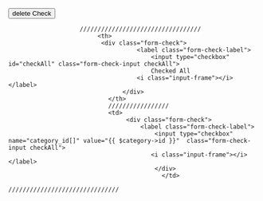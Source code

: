 <div class="mb-3 text-right   delll-btn d-none">
                            <button type="submit"  class="btn btn-danger cat " >delete Check</button>
                        </div>

                        //////////////////////////////////
                             <th>
                              <div class="form-check">
                                        <label class="form-check-label">
                                            <input type="checkbox"  id="checkAll" class="form-check-input checkAll">
                                            Checked All
                                        <i class="input-frame"></i></label>
                                    </div>
                                </th>
                                /////////////////
                                <td>
                                     <div class="form-check">
                                         <label class="form-check-label">
                                             <input type="checkbox"  name="category_id[]" value="{{ $category->id }}"  class="form-check-input checkAll">
                                            <i class="input-frame"></i></label>
                                             </div>
                                               </td>
                                               ///////////////////////////////


                                               
<script>
    $("#checkAll").click(function(){

    $('input:checkbox').not(this).prop('checked', this.checked);
});
    $(".checkAll").click(function(){
        $('.delll-btn').removeClass('d-none');

});
</script>
